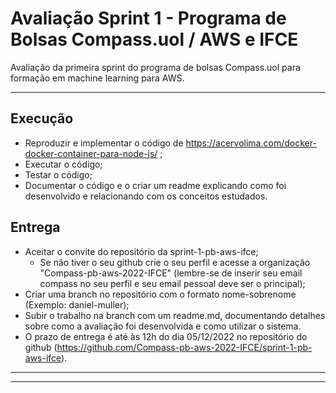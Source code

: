 # Avaliação Sprint 1 - Programa de Bolsas Compass.uol / AWS e IFCE
Avaliação da primeira sprint do programa de bolsas Compass.uol para formação em machine learning para AWS.

---

## Execução
- Reproduzir e implementar o código de https://acervolima.com/docker-docker-container-para-node-js/ ;
- Executar o código;
- Testar o código;
- Documentar o código e o criar um readme explicando como foi desenvolvido e relacionando com os conceitos estudados.

## Entrega
- Aceitar o convite do repositório da sprint-1-pb-aws-ifce;
  - Se não tiver o seu github crie o seu perfil e acesse a organização "Compass-pb-aws-2022-IFCE" (lembre-se de inserir seu email compass no seu perfil e seu email pessoal deve ser o principal);
- Criar uma branch no repositório com o formato nome-sobrenome (Exemplo: daniel-muller);
- Subir o trabalho na branch com um readme.md, documentando detalhes sobre como a avaliação foi desenvolvida e como utilizar o sistema.
- O prazo de entrega é até às 12h do dia 05/12/2022 no repositório do github (https://github.com/Compass-pb-aws-2022-IFCE/sprint-1-pb-aws-ifce).

---
---
